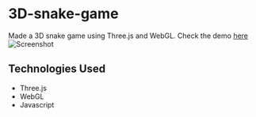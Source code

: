# 3D-snake-game
Made a 3D snake game using Three.js and WebGL.
Check the demo [here](https://roshan0708.github.io/3D-snake-game/)
![Screenshot](https://user-images.githubusercontent.com/60403638/84580931-9ff02980-adf9-11ea-97e9-cf6d7942da29.jpg)


## Technologies Used
* Three.js
* WebGL
* Javascript
